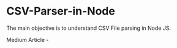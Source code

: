 # CSV-Parser-in-Node

The main objective is to understand CSV File parsing in Node JS.

Medium Article - 

